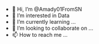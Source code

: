 - 👋 Hi, I’m @Amady01FromSN
- 👀 I’m interested in Data 
- 🌱 I’m currently learning ...
- 💞️ I’m looking to collaborate on ...
- 📫 How to reach me ...

<!---
Amady01/Amady01 is a ✨ special ✨ repository because its `README.md` (this file) appears on your GitHub profile.
You can click the Preview link to take a look at your changes.
--->
